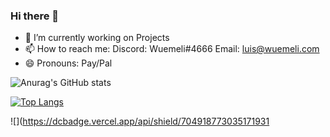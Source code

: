 ### Hi there 👋

- 🔭 I’m currently working on Projects
- 📫 How to reach me:
Discord: Wuemeli#4666
Email: luis@wuemeli.com
- 😄 Pronouns: Pay/Pal 

![Anurag's GitHub stats](https://github-readme-stats.vercel.app/api?username=wuemeli&show_icons=true&theme=radical)


[![Top Langs](https://github-readme-stats.vercel.app/api/top-langs/?username=wuemeli)](https://github.com/anuraghazra/github-readme-stats)


![](https://dcbadge.vercel.app/api/shield/704918773035171931
